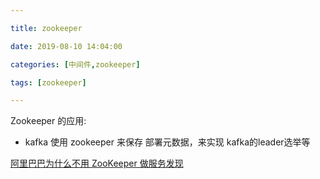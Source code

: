 ```yaml
---

title: zookeeper

date: 2019-08-10 14:04:00

categories: [中间件,zookeeper]

tags: [zookeeper]

---
```






Zookeeper 的应用:

- kafka 使用 zookeeper 来保存 部署元数据，来实现 kafka的leader选举等 



[阿里巴巴为什么不用 ZooKeeper 做服务发现](https://www.infoq.cn/article/why-doesnot-alibaba-use-zookeeper)

